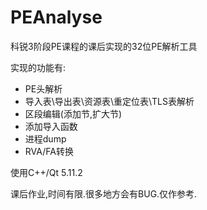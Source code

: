 # PEAnalyse

科锐3阶段PE课程的课后实现的32位PE解析工具

实现的功能有:
- PE头解析
- 导入表\导出表\资源表\重定位表\TLS表解析
- 区段编辑(添加节,扩大节)
- 添加导入函数
- 进程dump
- RVA/FA转换

使用C++/Qt 5.11.2

课后作业,时间有限.很多地方会有BUG.仅作参考.
